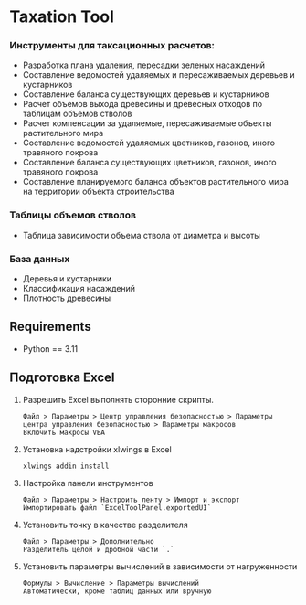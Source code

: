 # Taxation Tool
### Инструменты для таксационных расчетов:
* Разработка плана удаления, пересадки зеленых насаждений
* Составление ведомостей удаляемых и пересаживаемых деревьев и кустарников
* Составление баланса существующих деревьев и кустарников
* Расчет объемов выхода древесины и древесных отходов по таблицам объемов стволов
* Расчет компенсации за удаляемые, пересаживаемые объекты растительного мира
* Составление ведомостей удаляемых цветников, газонов, иного травяного покрова
* Составление баланса существующих цветников, газонов, иного травяного покрова
* Составление планируемого баланса объектов растительного мира на территории объекта строительства
### Таблицы объемов стволов
* Таблица зависимости объема ствола от диаметра и высоты
### База данных
* Деревья и кустарники
* Классификация насаждений
* Плотность древесины

## Requirements
- Python == 3.11

## Подготовка Excel

1. Разрешить Excel выполнять сторонние скрипты.
    ```text
   Файл > Параметры > Центр управления безопасностью > Параметры центра управления безопасностью > Параметры макросов
   Включить макросы VBA
   ```
2. Установка надстройки xlwings в Excel
    ```shell
    xlwings addin install
    ```
3. Настройка панели инструментов
    ```text
   Файл > Параметры > Настроить ленту > Импорт и экспорт
   Импортировать файл `ExcelToolPanel.exportedUI`
   ```
4. Установить точку в качестве разделителя
    ```text
   Файл > Параметры > Дополнительно
   Разделитель целой и дробной части `.`
   ```
5. Установить параметры вычислений в зависимости от нагруженности
    ```text
   Формулы > Вычисление > Параметры вычислений
   Автоматически, кроме таблиц данных или вручную
   ```
